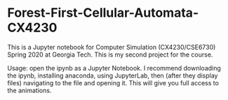 # Forest-First-Cellular-Automata-CX4230

This is a Jupyter notebook for Computer Simulation (CX4230/CSE6730) Spring 2020 at Georgia Tech. This is my second project for the course. 

Usage: open the ipynb as a Jupyter Notebook. I recommend downloading the ipynb, installing anaconda, using JupyterLab, then (after they display files) navigating to the file and opening it. This will give you full access to the animations. 

